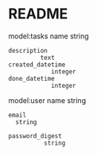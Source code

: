 # README
model:tasks
    name
      string

    description
             text
    created_datetime
                integer
    done_datetime
                integer


model:user
    name
      string

    email
      string

    password_digest
              string
